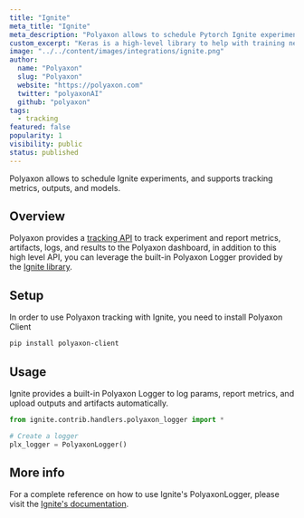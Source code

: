 ```yaml
---
title: "Ignite"
meta_title: "Ignite"
meta_description: "Polyaxon allows to schedule Pytorch Ignite experiments, and supports tracking metrics, outputs, and models natively."
custom_excerpt: "Keras is a high-level library to help with training neural networks in PyTorch."
image: "../../content/images/integrations/ignite.png"
author:
  name: "Polyaxon"
  slug: "Polyaxon"
  website: "https://polyaxon.com"
  twitter: "polyaxonAI"
  github: "polyaxon"
tags: 
  - tracking
featured: false
popularity: 1
visibility: public
status: published
---
```


Polyaxon allows to schedule Ignite experiments, and supports tracking metrics, outputs, and models.

## Overview

Polyaxon provides a [tracking API](/docs/experimentation/tracking/) to track experiment and report metrics, artifacts, logs, and results to the Polyaxon dashboard, 
in addition to this high level API, you can leverage the built-in Polyaxon Logger provided by the [Ignite library](https://pytorch.org/ignite/contrib/handlers.html#module-ignite.contrib.handlers.polyaxon_logger).

## Setup

In order to use Polyaxon tracking with Ignite, you need to install Polyaxon Client

```bash
pip install polyaxon-client
```

## Usage

Ignite provides a built-in Polyaxon Logger to log params, report metrics, and upload outputs and artifacts automatically.

```python
from ignite.contrib.handlers.polyaxon_logger import *

# Create a logger
plx_logger = PolyaxonLogger()
```

## More info

For a complete reference on how to use Ignite's PolyaxonLogger, please visit the [Ignite's documentation](https://pytorch.org/ignite/contrib/handlers.html#module-ignite.contrib.handlers.polyaxon_logger).
